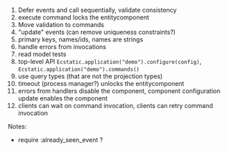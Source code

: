 1. Defer events and call sequentially, validate consistency
1. execute command locks the entitycomponent
1. Move validation to commands
1. "update" events (can remove uniqueness constraints?)
1. primary keys, names/ids, names are strings
1. handle errors from invocations
1. read model tests
1. top-level API `Ecstatic.application("demo").configure(config)`, `Ecstatic.application("demo").commands()`
1. use query types (that are not the projection types)
1. timeout (process manager?) unlocks the entitycomponent
1. errors from handlers disable the component, component configuration update enables the component
1. clients can wait on command invocation, clients can retry command invocation

Notes:
- require :already_seen_event ?
